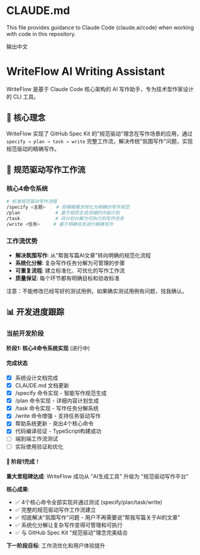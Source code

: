 # CLAUDE.md

This file provides guidance to Claude Code (claude.ai/code) when working with code in this repository.

输出中文

# WriteFlow AI Writing Assistant

WriteFlow 是基于 Claude Code 核心架构的 AI 写作助手，专为技术型作家设计的 CLI 工具。

## 🎯 核心理念

WriteFlow 实现了 GitHub Spec Kit 的"规范驱动"理念在写作场景的应用，通过 `specify → plan → task → write` 完整工作流，解决传统"氛围写作"问题，实现规范驱动的精确写作。

## 🚀 规范驱动写作工作流

### 核心4命令系统
```bash
# 标准规范驱动写作流程
/specify <主题>    # 将模糊需求转化为明确的写作规范
/plan             # 基于规范生成详细的内容计划
/task             # 将计划分解为可执行的写作任务
/write <任务>     # 基于明确任务进行精确写作
```

### 工作流优势
- **解决氛围写作**: 从"帮我写篇AI文章"转向明确的规范化流程
- **系统化分解**: 复杂写作任务分解为可管理的步骤
- **可重复流程**: 建立标准化、可优化的写作工作流
- **质量保证**: 每个环节都有明确目标和验收标准

注意：不能修改已经写好的测试用例，如果确实测试用例有问题，找我确认。

## 📊 开发进度跟踪

### 当前开发阶段
**阶段1: 核心4命令系统实现** (进行中)

#### 完成状态
- [x] 系统设计文档完成
- [x] CLAUDE.md 文档更新
- [x] /specify 命令实现 - 智能写作规范生成
- [x] /plan 命令实现 - 详细内容计划生成
- [x] /task 命令实现 - 写作任务分解系统
- [x] /write 命令增强 - 支持任务驱动写作
- [x] 帮助系统更新 - 突出4个核心命令
- [x] 代码编译验证 - TypeScript构建成功
- [ ] 端到端工作流测试
- [ ] 实际使用验证和优化

#### 🎉 阶段1完成！
**重大里程碑达成**: WriteFlow 成功从 "AI生成工具" 升级为 "规范驱动写作平台"

**核心成果**:
- ✅ 4个核心命令全部实现并通过测试 (specify/plan/task/write)
- ✅ 完整的规范驱动写作工作流建立
- ✅ 彻底解决"氛围写作"问题 - 用户不再需要说"帮我写篇关于AI的文章"
- ✅ 系统化分解让复杂写作变得可管理和可执行
- ✅ 与 GitHub Spec Kit "规范驱动"理念完美结合

**下一阶段目标**: 工作流优化和用户体验提升
